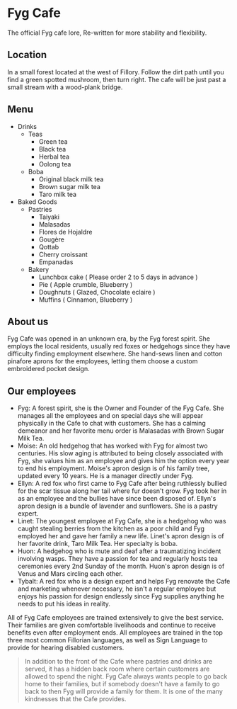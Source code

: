 # Fyg Cafe
The official Fyg cafe lore, Re-written for more stability and flexibility.

## Location
In a small forest located at the west of Fillory. Follow the dirt path until you find a green spotted mushroom, then turn right. The cafe will be just past a small stream with a wood-plank bridge.

## Menu
 - Drinks
   - Teas
     - Green tea
     - Black tea
     - Herbal tea
     - Oolong tea
   - Boba
     - Original black milk tea
     - Brown sugar milk tea
     - Taro milk tea
 - Baked Goods
   - Pastries
     - Taiyaki
     - Malasadas
     - Flores de Hojaldre
     - Gougère
     - Qottab
     - Cherry croissant
     - Empanadas
   - Bakery
     - Lunchbox cake ( Please order 2 to 5 days in advance )
     - Pie ( Apple crumble, Blueberry )
     - Doughnuts ( Glazed, Chocolate eclaire )
     - Muffins ( Cinnamon, Blueberry )

## About us
Fyg Cafe was opened in an unknown era, by the Fyg forest spirit. She employs the local residents, usually red foxes or hedgehogs since they have difficulty finding employment elsewhere. She hand-sews linen and cotton pinafore aprons for the employees, letting them choose a custom embroidered pocket design.

## Our employees
 - Fyg: A forest spirit, she is the Owner and Founder of the Fyg Cafe. She manages all the employees and on special days she will appear physically in the Cafe to chat with customers. She has a calming demeanor and her favorite menu order is Malasadas with Brown Sugar Milk Tea.
 - Moise: An old hedgehog that has worked with Fyg for almost two centuries. His slow aging is attributed to being closely associated with Fyg, she values him as an employee and gives him the option every year to end his employment. Moise's apron design is of his family tree, updated every 10 years. He is a manager directly under Fyg.
 - Ellyn: A red fox who first came to Fyg Cafe after being ruthlessly bullied for the scar tissue along her tail where fur doesn't grow. Fyg took her in as an employee and the bullies have since been disposed of. Ellyn's apron design is a bundle of lavender and sunflowers. She is a pastry expert.
 - Linet: The youngest employee at Fyg Cafe, she is a hedgehog who was caught stealing berries from the kitchen as a poor child and Fyg employed her and gave her family a new life. Linet's apron design is of her favorite drink, Taro Milk Tea. Her specialty is boba.
 - Huon: A hedgehog who is mute and deaf after a traumatizing incident involving wasps. They have a passion for tea and regularly hosts tea ceremonies every 2nd Sunday of the month. Huon's apron design is of Venus and Mars circling each other.
 - Tybalt: A red fox who is a design expert and helps Fyg renovate the Cafe and marketing whenever necessary, he isn't a regular employee but enjoys his passion for design endlessly since Fyg supplies anything he needs to put his ideas in reality. 

All of Fyg Cafe employees are trained extensively to give the best service. Their families are given comfortable livelihoods and continue to receive benefits even after employment ends. All employees are trained in the top three most common Fillorian languages, as well as Sign Language to provide for hearing disabled customers.

> In addition to the front of the Cafe where pastries and drinks are served, it has a hidden back room where certain customers are allowed to spend the night. Fyg Cafe always wants people to go back home to their families, but if somebody doesn't have a family to go back to then Fyg will provide a family for them. It is one of the many kindnesses that the Cafe provides.

<!-- Remove ForkMe banner -->
<style> #forkme_banner { display: none; } </style>
